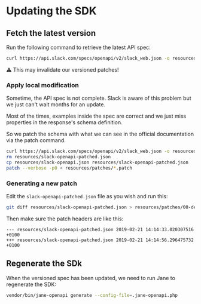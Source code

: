 # Updating the SDK

## Fetch the latest version

Run the following command to retrieve the latest API spec:

```bash
curl https://api.slack.com/specs/openapi/v2/slack_web.json -o resources/slack-openapi.json
```

:warning: This may invalidate our versioned patches!

### Apply local modification

Sometime, the API spec is not complete. Slack is aware of this problem but we
just can't wait months for an update.

Most of the times, examples inside the spec are correct and we just miss
properties in the response's schema definition.

So we patch the schema with what we can see in the official documentation via
the patch command.

```bash
curl https://api.slack.com/specs/openapi/v2/slack_web.json -o resources/slack-openapi.json
rm resources/slack-openapi-patched.json
cp resources/slack-openapi.json resources/slack-openapi-patched.json
patch --verbose -p0 < resources/patches/*.patch
```

### Generating a new patch

Edit the `slack-openapi-patched.json` file as you wish and run this:

```bash
git diff resources/slack-openapi-patched.json > resources/patches/00-description.patch
```

Then make sure the patch headers are like this:

```plain
--- resources/slack-openapi-patched.json 2019-02-21 14:14:33.020307516 +0100
+++ resources/slack-openapi-patched.json 2019-02-21 14:14:56.296475732 +0100
```

## Regenerate the SDk

When the versioned spec has been updated, we need to run Jane to regenerate the
SDK:

```bash
vendor/bin/jane-openapi generate --config-file=.jane-openapi.php
```
